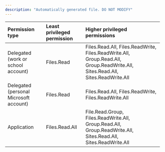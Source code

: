 ```yaml
---
description: "Automatically generated file. DO NOT MODIFY"
---
```


|Permission type|Least privileged permission|Higher privileged permissions|
|:---|:---|:---|
|Delegated (work or school account)|Files.Read|Files.Read.All, Files.ReadWrite, Files.ReadWrite.All, Group.Read.All, Group.ReadWrite.All, Sites.Read.All, Sites.ReadWrite.All|
|Delegated (personal Microsoft account)|Files.Read|Files.Read.All, Files.ReadWrite, Files.ReadWrite.All|
|Application|Files.Read.All|File.Read.Group, Files.ReadWrite.All, Group.Read.All, Group.ReadWrite.All, Sites.Read.All, Sites.ReadWrite.All|

